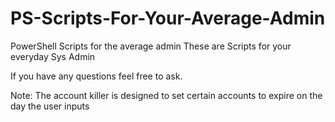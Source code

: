 # PS-Scripts-For-Your-Average-Admin
PowerShell Scripts for the average admin
These are Scripts for your everyday Sys Admin

If you have any questions feel free to ask.


Note: The account killer is designed to set certain accounts to expire on the day the user inputs
